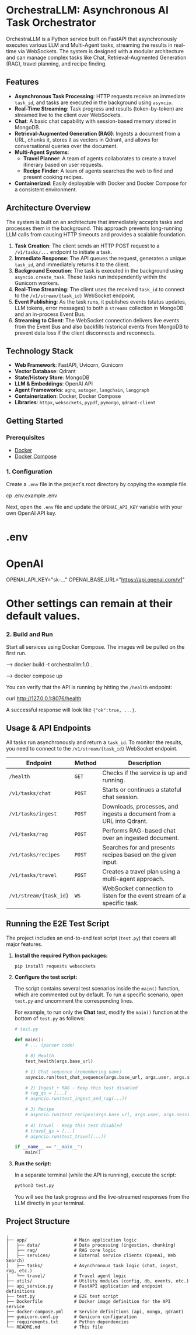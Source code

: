 # OrchestraLLM: Asynchronous AI Task Orchestrator

OrchestraLLM is a Python service built on FastAPI that asynchronously executes various LLM and Multi-Agent tasks, streaming the results in real-time via WebSockets. The system is designed with a modular architecture and can manage complex tasks like Chat, Retrieval-Augmented Generation (RAG), travel planning, and recipe finding.

## Features

-   **Asynchronous Task Processing**: HTTP requests receive an immediate `task_id`, and tasks are executed in the background using `asyncio`.
-   **Real-Time Streaming**: Task progress and results (token-by-token) are streamed live to the client over WebSockets.
-   **Chat**: A basic chat capability with session-based memory stored in MongoDB.
-   **Retrieval-Augmented Generation (RAG)**: Ingests a document from a URL, chunks it, stores it as vectors in Qdrant, and allows for conversational queries over the document.
-   **Multi-Agent Systems**:
    -   **Travel Planner**: A team of agents collaborates to create a travel itinerary based on user requests.
    -   **Recipe Finder**: A team of agents searches the web to find and present cooking recipes.
-   **Containerized**: Easily deployable with Docker and Docker Compose for a consistent environment.

## Architecture Overview

The system is built on an architecture that immediately accepts tasks and processes them in the background. This approach prevents long-running LLM calls from causing HTTP timeouts and provides a scalable foundation.

1.  **Task Creation**: The client sends an HTTP POST request to a `/v1/tasks/...` endpoint to initiate a task.
2.  **Immediate Response**: The API queues the request, generates a unique `task_id`, and immediately returns it to the client.
3.  **Background Execution**: The task is executed in the background using `asyncio.create_task`. These tasks run independently within the Gunicorn workers.
4.  **Real-Time Streaming**: The client uses the received `task_id` to connect to the `/v1/stream/{task_id}` WebSocket endpoint.
5.  **Event Publishing**: As the task runs, it publishes events (status updates, LLM tokens, error messages) to both a `streams` collection in MongoDB and an in-process Event Bus.
6.  **Streaming to Client**: The WebSocket connection delivers live events from the Event Bus and also backfills historical events from MongoDB to prevent data loss if the client disconnects and reconnects.

## Technology Stack

-   **Web Framework**: FastAPI, Uvicorn, Gunicorn
-   **Vector Database**: Qdrant
-   **State/History Store**: MongoDB
-   **LLM & Embeddings**: OpenAI API
-   **Agent Frameworks**: `agno`, `autogen`, `langchain`, `langgraph` 
-   **Containerization**: Docker, Docker Compose
-   **Libraries**: `httpx`, `websockets`, `pypdf`, `pymongo`, `qdrant-client`

## Getting Started

### Prerequisites

-   [Docker](https://www.docker.com/get-started)
-   [Docker Compose](https://docs.docker.com/compose/install/)

### 1. Configuration

Create a `.env` file in the project's root directory by copying the example file.

cp .env.example .env

Next, open the `.env` file and update the `OPENAI_API_KEY` variable with your own OpenAI API key.


# .env
# OpenAI
OPENAI_API_KEY="sk-..."
OPENAI_BASE_URL="https://api.openai.com/v1"

# Other settings can remain at their default values.


### 2. Build and Run

Start all services using Docker Compose. The images will be pulled on the first run.

--> docker build -t orchestrallm:1.0 .

--> docker compose up

You can verify that the API is running by hitting the `/health` endpoint:

curl http://127.0.0.1:8076/health

A successful response will look like `{"ok":true, ...}`.

## Usage & API Endpoints

All tasks run asynchronously and return a `task_id`. To monitor the results, you need to connect to the `/v1/stream/{task_id}` WebSocket endpoint.

| Endpoint                 | Method | Description                                                               |
| ------------------------ | ------ | ------------------------------------------------------------------------- |
| `/health`                | `GET`  | Checks if the service is up and running.                                  |
| `/v1/tasks/chat`         | `POST` | Starts or continues a stateful chat session.                              |
| `/v1/tasks/ingest`       | `POST` | Downloads, processes, and ingests a document from a URL into Qdrant.      |
| `/v1/tasks/rag`          | `POST` | Performs RAG-based chat over an ingested document.                        |
| `/v1/tasks/recipes`      | `POST` | Searches for and presents recipes based on the given input.               |
| `/v1/tasks/travel`       | `POST` | Creates a travel plan using a multi-agent approach.                       |
| `/v1/stream/{task_id}`   | `WS`   | WebSocket connection to listen for the event stream of a specific task.   |

## Running the E2E Test Script

The project includes an end-to-end test script (`test.py`) that covers all major features.

1.  **Install the required Python packages:**

    ```sh
    pip install requests websockets
    ```

2.  **Configure the test script:**

    The script contains several test scenarios inside the `main()` function, which are commented out by default. To run a specific scenario, open `test.py` and uncomment the corresponding lines.

    For example, to run only the **Chat** test, modify the `main()` function at the bottom of `test.py` as follows:

    ```python
    # test.py

    def main():
        # ... (parser code)

        # 0) Health
        test_health(args.base_url)

        # 1) Chat sequence (remembering name)
        asyncio.run(test_chat_sequence(args.base_url, args.user, args.session))

        # 2) Ingest + RAG - Keep this test disabled
        # rag_qs = [...]
        # asyncio.run(test_ingest_and_rag(...))

        # 3) Recipe
        # asyncio.run(test_recipes(args.base_url, args.user, args.session))
        
        # 4) Travel - Keep this test disabled
        # travel_qs = [...]
        # asyncio.run(test_travel(...))

    if __name__ == "__main__":
        main()
    ```

3.  **Run the script:**

    In a separate terminal (while the API is running), execute the script:

    ```sh
    python3 test.py
    ```

    You will see the task progress and the live-streamed responses from the LLM directly in your terminal.

## Project Structure

```
.
├── app/                  # Main application logic
│   ├── data/             # Data processing (ingestion, chunking)
│   ├── rag/              # RAG core logic
│   ├── services/         # External service clients (OpenAI, Web Search)
│   ├── tasks/            # Asynchronous task logic (chat, ingest, rag, etc.)
│   └── travel/           # Travel agent logic
├── utils/                # Utility modules (config, db, events, etc.)
├── api_service.py        # FastAPI application and endpoint definitions
├── test.py               # E2E test script
├── Dockerfile            # Docker image definition for the API service
├── docker-compose.yml    # Service definitions (api, mongo, qdrant)
├── gunicorn.conf.py      # Gunicorn configuration
├── requirements.txt      # Python dependencies
└── README.md             # This file
```